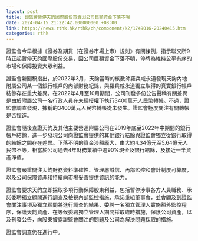 ```yaml
---
layout: post
title: 證監會暫停天韵國際股份買賣因公司巨額資金下落不明
date: 2024-04-15 21:22:42.000000000 +08:00
link: https://news.rthk.hk/rthk/ch/component/k2/1749016-20240415.htm
categories: rthk
---
```


證監會今早根據《證券及期貨（在證券市場上市）規則》有關條例，指示聯交所9時正起暫停天韵國際股份交易，因公司巨額資金下落不明，停牌為維持公平有序的市場和保障投資大眾利益。

證監會新聞稿指出，於2022年3月，天韵當時的核數師羅兵咸永道發現天韵內地附屬公司某一個銀行帳戶的內部財務紀錄，與羅兵咸永道獨立取得的真實銀行帳戶結餘存在重大差異。在2022年4月至10月期間，公司刊發多份公告聲稱有關差異是由於附屬公司一名行政人員在未經授權下執行3400萬元人民幣轉帳。不過，證監會調查發現，據稱的3400萬元人民幣轉帳從未發生。證監會極度關注有關轉帳是否捏造。

證監會隨後查證天韵及其他主要營運附屬公司在2019年底至2022年中期間的銀行帳戶結餘，進一步發現公司向證監會提供的其他銀行結餘與證監會獨立從銀行取得的結餘之間存在差異。下落不明的資金涉額龐大，由大約4.34億元至5.64億元人民幣不等，相當於公司過去4年財務業績中逾90%現金及銀行結餘，及接近一半資產淨值。

證監會嚴重關注天韵財務資料準確性、管理層誠信、內部監控和會計制度可靠度，以及公司保障資產和持續向市場妥善提供資訊的能力。

證監會要求天韵立即採取多項行動保障股東利益，包括暫停涉事各方人員職務、承諾委聘獨立顧問進行調查及檢視內部監控措施、承諾重組董事會，並會顧及到證監會關注事項及獨立顧問將進行調查的結果、委聘一名獨立管理人實施額外監控程序，保護天韵資產、在等候委聘獨立管理人期間採取臨時措施，保護公司資產，以及刊發公告，向股東披露證監會關注的問題及公司為解決問題採取的措施。

證監會調查仍在進行中。

